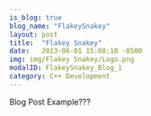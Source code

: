 ```yaml
---
is_blog: true
blog_name: "FlakeySnakey"
layout: post
title:  "Flakey Snakey"
date:   2013-06-01 15:08:10 -0500
img: img/Flakey Snakey/Logo.png
modalID: FlakeySnakey_Blog_1
category: C++ Development
---
```

Blog Post Example???